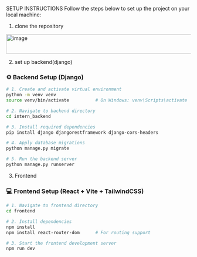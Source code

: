

SETUP INSTRUCTIONS
Follow the steps below to set up the project on your local machine:

1. clone the repository
<img width="656" height="53" alt="image" src="https://github.com/user-attachments/assets/c87c180b-4606-451a-84b1-7aa7a1bffa64" />




2. set up backend(django)
### ⚙️ Backend Setup (Django)

```bash
# 1. Create and activate virtual environment
python -m venv venv
source venv/bin/activate          # On Windows: venv\Scripts\activate

# 2. Navigate to backend directory
cd intern_backend

# 3. Install required dependencies
pip install django djangorestframework django-cors-headers

# 4. Apply database migrations
python manage.py migrate

# 5. Run the backend server
python manage.py runserver
```


3. Frontend
### 💻 Frontend Setup (React + Vite + TailwindCSS)

```bash
# 1. Navigate to frontend directory
cd frontend

# 2. Install dependencies
npm install
npm install react-router-dom      # For routing support

# 3. Start the frontend development server
npm run dev
```








